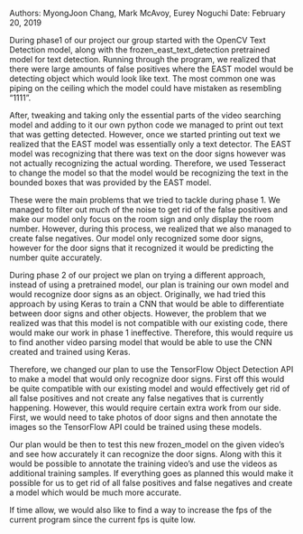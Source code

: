 Authors: MyongJoon Chang, Mark McAvoy, Eurey Noguchi
Date: February 20, 2019

During phase1 of our project our group started with the OpenCV Text Detection model, along with the frozen_east_text_detection pretrained model for text detection.  Running through the program, we realized that there were large amounts of false positives where the EAST model would be detecting object which would look like text. The most common one was piping on the ceiling which the model could have mistaken as resembling “1111”.  

After, tweaking and taking only the essential parts of the video searching model and adding to it our own python code we managed to print out text that was getting detected. However, once we started printing out text we realized that the EAST model was essentially only a text detector. The EAST model was recognizing that there was text on the door signs however was not actually recognizing the actual wording. Therefore, we used Tesseract to change the model so that the model would be recognizing the text in the bounded boxes that was provided by the EAST model.

These were the main problems that we tried to tackle during phase 1. We managed to filter out much of the noise to get rid of the false positives and make our model only focus on the room sign and only display the room number. However, during this process, we realized that we also managed to create false negatives. Our model only recognized some door signs, however for the door signs that it recognized it would be predicting the number quite accurately.

During phase 2 of our project we plan on trying a different approach, instead of using a pretrained model, our plan is training our own model and would recognize door signs as an object. Originally, we had tried this approach by using Keras to train a CNN that would be able to differentiate between door signs and other objects. However, the problem that we realized was that this model is not compatible with our existing code, there would make our work in phase 1 ineffective. Therefore, this would require us to find another video parsing model that would be able to use the CNN created and trained using Keras.

Therefore, we changed our plan to use the TensorFlow Object Detection API to make a model that would only recognize door signs. First off this would be quite compatible with our existing model and would effectively get rid of all false positives and not create any false negatives that is currently happening. However, this would require certain extra work from our side. First, we would need to take photos of door signs and then annotate the images so the TensorFlow API could be trained using these models. 

Our plan would be then to test this new frozen_model on the given video’s and see how accurately it can recognize the door signs.  Along with this it would be possible to annotate the training video’s and use the videos as additional training samples.  If everything goes as planned this would make it possible for us to get rid of all false positives and false negatives and create a model which would be much more accurate.

If time allow, we would also like to find a way to increase the fps of the current program since the current fps is quite low. 
